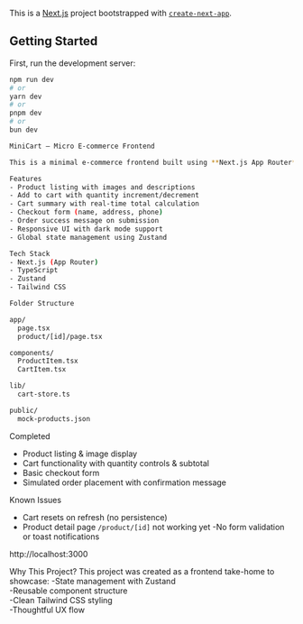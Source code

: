 This is a [Next.js](https://nextjs.org) project bootstrapped with [`create-next-app`](https://nextjs.org/docs/app/api-reference/cli/create-next-app).

## Getting Started

First, run the development server:

```bash
npm run dev
# or
yarn dev
# or
pnpm dev
# or
bun dev

MiniCart – Micro E-commerce Frontend

This is a minimal e-commerce frontend built using **Next.js App Router**, **TypeScript**, **Tailwind CSS**, and **Zustand**. It allows users to browse products, manage their cart with quantity controls, and complete a checkout process — all within a single responsive page.

Features
- Product listing with images and descriptions  
- Add to cart with quantity increment/decrement  
- Cart summary with real-time total calculation  
- Checkout form (name, address, phone)  
- Order success message on submission  
- Responsive UI with dark mode support  
- Global state management using Zustand  

Tech Stack
- Next.js (App Router)
- TypeScript
- Zustand
- Tailwind CSS

Folder Structure

app/
  page.tsx               
  product/[id]/page.tsx   

components/
  ProductItem.tsx
  CartItem.tsx 

lib/
  cart-store.ts

public/
  mock-products.json
```
 Completed
- Product listing & image display  
- Cart functionality with quantity controls & subtotal  
- Basic checkout form  
- Simulated order placement with confirmation message  

Known Issues
- Cart resets on refresh (no persistence)
- Product detail page `/product/[id]` not working yet
-No form validation or toast notifications
  
http://localhost:3000

Why This Project?
This project was created as a frontend take-home to showcase:
-State management with Zustand  
-Reusable component structure  
-Clean Tailwind CSS styling  
-Thoughtful UX flow
